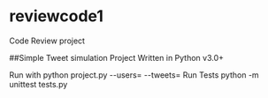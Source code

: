 # reviewcode1
Code Review project

##Simple Tweet simulation Project
Written in Python v3.0+

Run with 
  python project.py --users=<users file> --tweets=<tweets file>
Run Tests 
  python -m unittest tests.py
  
